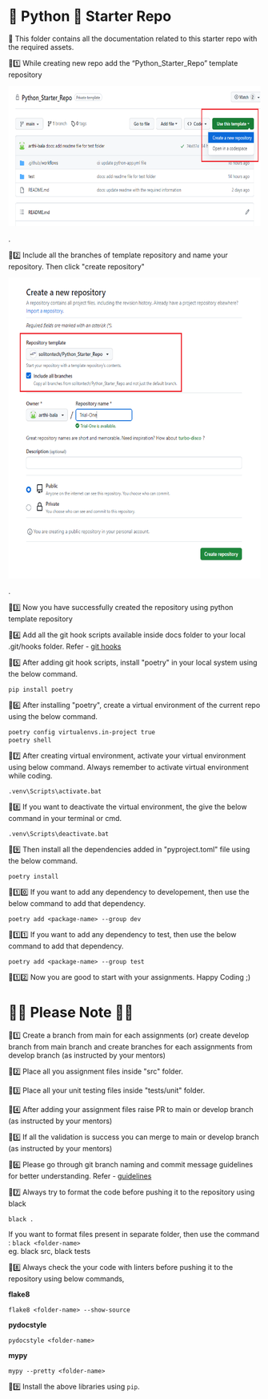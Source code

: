 #
# 🎯 Python 🐍 Starter Repo
🔰 This folder contains all the documentation related to this starter repo with the required assets.

🔰1️⃣ While creating new repo add the “Python_Starter_Repo” template repository 

<kbd>
<img src="./assets/images/create-repo-01.png" height="280">
</kbd>

.

🔰2️⃣ Include all the branches of template repository and name your repository. Then click "create repository"

<kbd>
<img src="./assets/images/create-repo-02.png" height="600">
</kbd>

.

🔰3️⃣ Now you have successfully created the repository using python template repository

🔰4️⃣ Add all the git hook scripts available inside docs folder to your local .git/hooks folder. Refer - [git hooks](./git%20hooks.md)

🔰5️⃣ After adding git hook scripts, install "poetry" in your local system using the below command.

    pip install poetry

🔰6️⃣ After installing "poetry", create a virtual environment of the current repo using the below command.

    poetry config virtualenvs.in-project true
    poetry shell

🔰7️⃣ After creating virtual environment, activate your virtual environment using below command. Always remember to activate virtual environment while coding.

    .venv\Scripts\activate.bat

🔰8️⃣ If you want to deactivate the virtual environment, the give the below command in your terminal or cmd.

    .venv\Scripts\deactivate.bat

🔰9️⃣ Then install all the dependencies added in "pyproject.toml" file using the below command.

    poetry install

🔰1️⃣0️⃣ If you want to add any dependency to developement, then use the below command to add that dependency.

    poetry add <package-name> --group dev

🔰1️⃣1️⃣ If you want to add any dependency to test, then use the below command to add that dependency.

    poetry add <package-name> --group test

🔰1️⃣2️⃣ Now you are good to start with your assignments. Happy Coding ;)

#
#  🧐🧐 Please Note 🧐🧐

🔰1️⃣ Create a branch from main for each assignments (or) create develop branch from main branch and create branches for each assignments from develop branch (as instructed by your mentors)

🔰2️⃣ Place all you assignment files inside "src" folder.

🔰3️⃣ Place all your unit testing files inside "tests/unit" folder.
 
🔰4️⃣ After adding your assignment files raise PR to main or develop branch (as instructed by your mentors)
 
🔰5️⃣ If all the validation is success you can merge to main or develop branch (as instructed by your mentors)

🔰6️⃣ Please go through git branch naming and commit message guidelines for better understanding. Refer - [guidelines](./guidelines%20for%20git.md) 

🔰7️⃣ Always try to format the code before pushing it to the repository using black

    black .
If you want to format files present in separate folder, then use the command : `black <folder-name>` \
eg. black src, black tests

🔰8️⃣ Always check the your code with linters before pushing it to the repository using below commands,

**flake8**

    flake8 <folder-name> --show-source

**pydocstyle**

    pydocstyle <folder-name>

**mypy**

    mypy --pretty <folder-name>

🔰9️⃣ Install the above libraries using `pip`.

